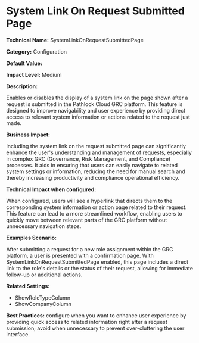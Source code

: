 # System Link On Request Submitted Page

**Technical Name:** SystemLinkOnRequestSubmittedPage

**Category:** Configuration

**Default Value:**

**Impact Level:** Medium

**Description:**

Enables or disables the display of a system link on the page shown after a request is submitted in the Pathlock Cloud GRC platform. This feature is designed to improve navigability and user experience by providing direct access to relevant system information or actions related to the request just made.

**Business Impact:**

Including the system link on the request submitted page can significantly enhance the user's understanding and management of requests, especially in complex GRC (Governance, Risk Management, and Compliance) processes. It aids in ensuring that users can easily navigate to related system settings or information, reducing the need for manual search and thereby increasing productivity and compliance operational efficiency.

**Technical Impact when configured:**

When configured, users will see a hyperlink that directs them to the corresponding system information or action page related to their request. This feature can lead to a more streamlined workflow, enabling users to quickly move between relevant parts of the GRC platform without unnecessary navigation steps.

**Examples Scenario:**

After submitting a request for a new role assignment within the GRC platform, a user is presented with a confirmation page. With SystemLinkOnRequestSubmittedPage enabled, this page includes a direct link to the role's details or the status of their request, allowing for immediate follow-up or additional actions.

**Related Settings:**

- ShowRoleTypeColumn
- ShowCompanyColumn

**Best Practices:** configure when you want to enhance user experience by providing quick access to related information right after a request submission; avoid when unnecessary to prevent over-cluttering the user interface.